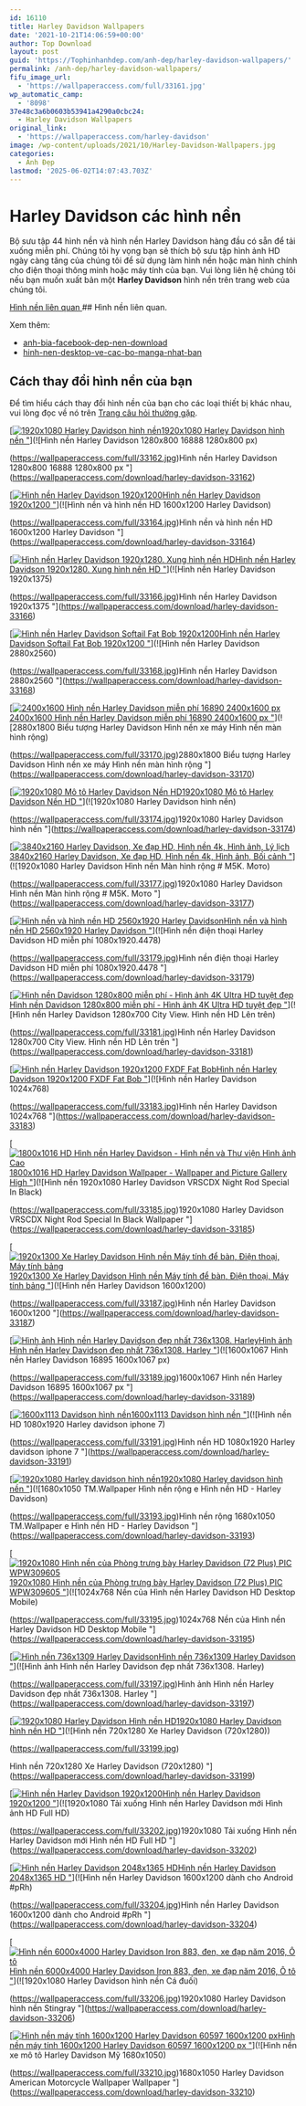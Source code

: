 ```yaml
---
id: 16110
title: Harley Davidson Wallpapers
date: '2021-10-21T14:06:59+00:00'
author: Top Download
layout: post
guid: 'https://Tophinhanhdep.com/anh-dep/harley-davidson-wallpapers/'
permalink: /anh-dep/harley-davidson-wallpapers/
fifu_image_url:
  - 'https://wallpaperaccess.com/full/33161.jpg'
wp_automatic_camp:
  - '8098'
37e48c3a6b0603b53941a4290a0cbc24:
  - Harley Davidson Wallpapers
original_link:
  - 'https://wallpaperaccess.com/harley-davidson'
image: /wp-content/uploads/2021/10/Harley-Davidson-Wallpapers.jpg
categories:
  - Ảnh Đẹp
lastmod: '2025-06-02T14:07:43.703Z'
---
```

# Harley Davidson các hình nền

Bộ sưu tập 44 hình nền và hình nền Harley Davidson hàng đầu có sẵn để tải xuống miễn phí. Chúng tôi hy vọng bạn sẽ thích bộ sưu tập hình ảnh HD ngày càng tăng của chúng tôi để sử dụng làm hình nền hoặc màn hình chính cho điện thoại thông minh hoặc máy tính của bạn. Vui lòng liên hệ chúng tôi nếu bạn muốn xuất bản một **Harley Davidson** hình nền trên trang web của chúng tôi.

[Hình nền liên quan ](#related) ## Hình nền liên quan.

   
 Xem thêm:

   
- [anh-bia-facebook-dep-nen-download](https://tophinhanhdep.com/anh-bia/anh-bia-facebook-dep-nen-download/)
- [hinh-nen-desktop-ve-cac-bo-manga-nhat-ban](https://tophinhanhdep.com/anh-anime/hinh-nen-desktop-ve-cac-bo-manga-nhat-ban/)

## Cách thay đổi hình nền của bạn

Để tìm hiểu cách thay đổi hình nền của bạn cho các loại thiết bị khác nhau, vui lòng đọc về nó trên [Trang câu hỏi thường gặp](https://tophinhanhdep.com/faq/).

  
[[![1920x1080 Harley Davidson hình nền](https://wallpaperaccess.com/full/33161.jpg)1920x1080 Harley Davidson hình nền "](https://wallpaperaccess.com/download/harley-davidson-33161)](![Hình nền Harley Davidson 1280x800 16888 1280x800 px)

(https://wallpaperaccess.com/full/33162.jpg)Hình nền Harley Davidson 1280x800 16888 1280x800 px "](https://wallpaperaccess.com/download/harley-davidson-33162)

[[![Hình nền Harley Davidson 1920x1200](https://wallpaperaccess.com/full/33163.jpg)Hình nền Harley Davidson 1920x1200 "](https://wallpaperaccess.com/download/harley-davidson-33163)](![Hình nền và hình nền HD 1600x1200 Harley Davidson)

(https://wallpaperaccess.com/full/33164.jpg)Hình nền và hình nền HD 1600x1200 Harley Davidson "](https://wallpaperaccess.com/download/harley-davidson-33164)

[[![Hình nền Harley Davidson 1920x1280.  Xung hình nền HD](https://wallpaperaccess.com/full/4444.jpg)Hình nền Harley Davidson 1920x1280. Xung hình nền HD "](https://wallpaperaccess.com/download/harley-davidson-4444)](![Hình nền Harley Davidson 1920x1375)

(https://wallpaperaccess.com/full/33166.jpg)Hình nền Harley Davidson 1920x1375 "](https://wallpaperaccess.com/download/harley-davidson-33166)

[[![Hình nền Harley Davidson Softail Fat Bob 1920x1200](https://wallpaperaccess.com/full/33167.jpg)Hình nền Harley Davidson Softail Fat Bob 1920x1200 "](https://wallpaperaccess.com/download/harley-davidson-33167)](![Hình nền Harley Davidson 2880x2560)

(https://wallpaperaccess.com/full/33168.jpg)Hình nền Harley Davidson 2880x2560 "](https://wallpaperaccess.com/download/harley-davidson-33168)

[[![2400x1600 Hình nền Harley Davidson miễn phí 16890 2400x1600 px](https://wallpaperaccess.com/full/33169.jpg)2400x1600 Hình nền Harley Davidson miễn phí 16890 2400x1600 px "](https://wallpaperaccess.com/download/harley-davidson-33169)](![2880x1800 Biểu tượng Harley Davidson Hình nền xe máy Hình nền màn hình rộng)

(https://wallpaperaccess.com/full/33170.jpg)2880x1800 Biểu tượng Harley Davidson Hình nền xe máy Hình nền màn hình rộng "](https://wallpaperaccess.com/download/harley-davidson-33170)

[[![1920x1080 Mô tô Harley Davidson Nền HD](https://wallpaperaccess.com/full/33172.jpg)1920x1080 Mô tô Harley Davidson Nền HD "](https://wallpaperaccess.com/download/harley-davidson-33172)](![1920x1080 Harley Davidson hình nền)

(https://wallpaperaccess.com/full/33174.jpg)1920x1080 Harley Davidson hình nền "](https://wallpaperaccess.com/download/harley-davidson-33174)

[[![3840x2160 Harley Davidson, Xe đạp HD, Hình nền 4k, Hình ảnh, Lý lịch](https://wallpaperaccess.com/full/33176.jpg)3840x2160 Harley Davidson, Xe đạp HD, Hình nền 4k, Hình ảnh, Bối cảnh "](https://wallpaperaccess.com/download/harley-davidson-33176)](![1920x1080 Harley Davidson Hình nền Màn hình rộng # M5K.  Мото)

(https://wallpaperaccess.com/full/33177.jpg)1920x1080 Harley Davidson Hình nền Màn hình rộng # M5K. Мото "](https://wallpaperaccess.com/download/harley-davidson-33177)

 [[![Hình nền và hình nền HD 2560x1920 Harley Davidson](https://wallpaperaccess.com/full/4451.jpg)Hình nền và hình nền HD 2560x1920 Harley Davidson "](https://wallpaperaccess.com/download/harley-davidson-4451)](![Hình nền điện thoại Harley Davidson HD miễn phí 1080x1920.4478)

(https://wallpaperaccess.com/full/33179.jpg)Hình nền điện thoại Harley Davidson HD miễn phí 1080x1920.4478 "](https://wallpaperaccess.com/download/harley-davidson-33179)

[[![Hình nền Davidson 1280x800 miễn phí - Hình ảnh 4K Ultra HD tuyệt đẹp](https://wallpaperaccess.com/full/33180.jpg)Hình nền Davidson 1280x800 miễn phí - Hình ảnh 4K Ultra HD tuyệt đẹp "](https://wallpaperaccess.com/download/harley-davidson-33180)](![Hình nền Harley Davidson 1280x700 City View.  Hình nền HD Lên trên)

(https://wallpaperaccess.com/full/33181.jpg)Hình nền Harley Davidson 1280x700 City View. Hình nền HD Lên trên "](https://wallpaperaccess.com/download/harley-davidson-33181)

[[![Hình nền Harley Davidson 1920x1200 FXDF Fat Bob](https://wallpaperaccess.com/full/33182.jpg)Hình nền Harley Davidson 1920x1200 FXDF Fat Bob "](https://wallpaperaccess.com/download/harley-davidson-33182)](![Hình nền Harley Davidson 1024x768)

(https://wallpaperaccess.com/full/33183.jpg)Hình nền Harley Davidson 1024x768 "](https://wallpaperaccess.com/download/harley-davidson-33183)

[[![1800x1016 HD Hình nền Harley Davidson - Hình nền và Thư viện Hình ảnh Cao](https://wallpaperaccess.com/full/33184.jpg)1800x1016 HD Harley Davidson Wallpaper - Wallpaper and Picture Gallery High "](https://wallpaperaccess.com/download/harley-davidson-33184)](![Hình nền 1920x1080 Harley Davidson VRSCDX Night Rod Special In Black)

(https://wallpaperaccess.com/full/33185.jpg)1920x1080 Harley Davidson VRSCDX Night Rod Special In Black Wallpaper "](https://wallpaperaccess.com/download/harley-davidson-33185)

[[![1920x1300 Xe Harley Davidson Hình nền Máy tính để bàn, Điện thoại, Máy tính bảng](https://wallpaperaccess.com/full/33186.jpg)1920x1300 Xe Harley Davidson Hình nền Máy tính để bàn, Điện thoại, Máy tính bảng "](https://wallpaperaccess.com/download/harley-davidson-33186)](![Hình nền Harley Davidson 1600x1200)

(https://wallpaperaccess.com/full/33187.jpg)Hình nền Harley Davidson 1600x1200 "](https://wallpaperaccess.com/download/harley-davidson-33187)

[[![Hình ảnh Hình nền Harley Davidson đẹp nhất 736x1308.  Harley](https://wallpaperaccess.com/full/33188.jpg)Hình ảnh Hình nền Harley Davidson đẹp nhất 736x1308. Harley "](https://wallpaperaccess.com/download/harley-davidson-33188)](![1600x1067 Hình nền Harley Davidson 16895 1600x1067 px)

(https://wallpaperaccess.com/full/33189.jpg)1600x1067 Hình nền Harley Davidson 16895 1600x1067 px "](https://wallpaperaccess.com/download/harley-davidson-33189)

[[![1600x1113 Davidson hình nền](https://wallpaperaccess.com/full/4466.jpg)1600x1113 Davidson hình nền "](https://wallpaperaccess.com/download/harley-davidson-4466)](![Hình nền HD 1080x1920 Harley davidson iphone 7)

(https://wallpaperaccess.com/full/33191.jpg)Hình nền HD 1080x1920 Harley davidson iphone 7 "](https://wallpaperaccess.com/download/harley-davidson-33191)

[[![1920x1080 Harley davidson hình nền](https://wallpaperaccess.com/full/33192.png)1920x1080 Harley davidson hình nền "](https://wallpaperaccess.com/download/harley-davidson-33192)](![1680x1050 TM.Wallpaper Hình nền rộng e Hình nền HD - Harley Davidson)

(https://wallpaperaccess.com/full/33193.jpg)Hình nền rộng 1680x1050 TM.Wallpaper e Hình nền HD - Harley Davidson "](https://wallpaperaccess.com/download/harley-davidson-33193)

[[![1920x1080 Hình nền của Phòng trưng bày Harley Davidson (72 Plus) PIC WPW309605](https://wallpaperaccess.com/full/4470.jpg)1920x1080 Hình nền của Phòng trưng bày Harley Davidson (72 Plus) PIC WPW309605 "](https://wallpaperaccess.com/download/harley-davidson-4470)](![1024x768 Nền của Hình nền Harley Davidson HD Desktop Mobile)

(https://wallpaperaccess.com/full/33195.jpg)1024x768 Nền của Hình nền Harley Davidson HD Desktop Mobile "](https://wallpaperaccess.com/download/harley-davidson-33195)

[[![Hình nền 736x1309 Harley Davidson](https://wallpaperaccess.com/full/33196.jpg)Hình nền 736x1309 Harley Davidson "](https://wallpaperaccess.com/download/harley-davidson-33196)](![Hình ảnh Hình nền Harley Davidson đẹp nhất 736x1308.  Harley)

(https://wallpaperaccess.com/full/33197.jpg)Hình ảnh Hình nền Harley Davidson đẹp nhất 736x1308. Harley "](https://wallpaperaccess.com/download/harley-davidson-33197)

[[![1920x1080 Harley Davidson Hình nền HD](https://wallpaperaccess.com/full/33198.jpg)1920x1080 Harley Davidson hình nền HD "](https://wallpaperaccess.com/download/harley-davidson-33198)](![Hình nền 720x1280 Xe Harley Davidson (720x1280))

(https://wallpaperaccess.com/full/33199.jpg)

Hình nền 720x1280 Xe Harley Davidson (720x1280) "](https://wallpaperaccess.com/download/harley-davidson-33199)

[[![Hình nền Harley Davidson 1920x1200](https://wallpaperaccess.com/full/33201.jpg)Hình nền Harley Davidson 1920x1200 "](https://wallpaperaccess.com/download/harley-davidson-33201)](![1920x1080 Tải xuống Hình nền Harley Davidson mới Hình ảnh HD Full HD)

(https://wallpaperaccess.com/full/33202.jpg)1920x1080 Tải xuống Hình nền Harley Davidson mới Hình nền HD Full HD "](https://wallpaperaccess.com/download/harley-davidson-33202)

[[![Hình nền Harley Davidson 2048x1365 HD](https://wallpaperaccess.com/full/33203.jpg)Hình nền Harley Davidson 2048x1365 HD "](https://wallpaperaccess.com/download/harley-davidson-33203)](![Hình nền Harley Davidson 1600x1200 dành cho Android #pRh)

(https://wallpaperaccess.com/full/33204.jpg)Hình nền Harley Davidson 1600x1200 dành cho Android #pRh "](https://wallpaperaccess.com/download/harley-davidson-33204)

[[![Hình nền 6000x4000 Harley Davidson Iron 883, đen, xe đạp năm 2016, Ô tô](https://wallpaperaccess.com/full/33205.jpg)Hình nền 6000x4000 Harley Davidson Iron 883, đen, xe đạp năm 2016, Ô tô "](https://wallpaperaccess.com/download/harley-davidson-33205)](![1920x1080 Harley Davidson hình nền Cá đuối)

(https://wallpaperaccess.com/full/33206.jpg)1920x1080 Harley Davidson hình nền Stingray "](https://wallpaperaccess.com/download/harley-davidson-33206)

[[![Hình nền máy tính 1600x1200 Harley Davidson 60597 1600x1200 px](https://wallpaperaccess.com/full/33208.jpg)Hình nền máy tính 1600x1200 Harley Davidson 60597 1600x1200 px "](https://wallpaperaccess.com/download/harley-davidson-33208)](![Hình nền xe mô tô Harley Davidson Mỹ 1680x1050)

(https://wallpaperaccess.com/full/33210.jpg)1680x1050 Harley Davidson American Motorcycle Wallpaper Wallpaper "](https://wallpaperaccess.com/download/harley-davidson-33210)
